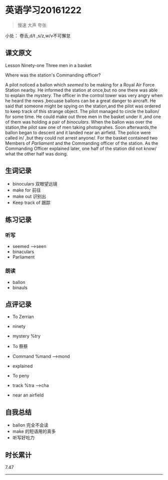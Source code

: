 # 英语学习20161222 
> 慢速 大声 夸张

小处： 卷舌,d/t ,s/z,w/v不可懈怠

## 课文原文

Lesson Ninety-one Three men in a basket

Where was the station's   Commanding officer?

A pilot noticed a ballon which _seemed_ to be making for a Royal Air Force Station nearby.
He informed the station at once,but no one there was able to explain the mystery.
The officer in the control tower was very angry  when he heard the news ,becuase ballons can be a great danger to aircraft.
He said that someone might be spying on the station,and the pilot was ordered to keep track   of this strange object.
The pilot managed to circle the ballon/  for some time.
He could make out three men in the basket under it  ,and one of them was holding a pair of _binoculars_.
When the ballon was over the station,the pilot saw one of men taking photograhes.
Soon afterwards,the ballon began to descent and it landed  near an airfield.
The police were called in/ ,but they could not arrest anyone/.
For the basket contained two Members of _Parliament_ and the Commanding officer of the station.
As the Commanding Officer explained later, one half of the station did not know/  what the other half was doing.

## 生词记录
* binoculars 双眼望远镜
* make for 前往
* make out 识别出
* Keep track of 跟踪

## 练习记录

### 听写
* seemed -->seen
* binaculars
* Parliament

### 朗读
* ballon 
* binauls 

## 点评记录

* To Zerrian
 * ninety
 * mystery %try

* To 蔡蔡
 * Command %mand -->mond
 * explained 


* To peny
 * track %tra -->cha
 * near an airfield

## 自我总结
* ballon 完全不会读
* make 的短语用的真多
* 听写好吃力


## 时长累计
7.47

---
